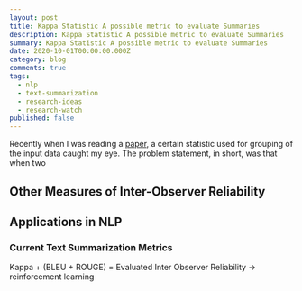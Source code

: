 ```yaml
---
layout: post
title: Kappa Statistic A possible metric to evaluate Summaries
description: Kappa Statistic A possible metric to evaluate Summaries
summary: Kappa Statistic A possible metric to evaluate Summaries
date: 2020-10-01T00:00:00.000Z
category: blog
comments: true
tags:
  - nlp
  - text-summarization
  - research-ideas
  - research-watch
published: false
---
```


Recently when I was reading a [paper](), a certain statistic used for  grouping of the input data caught my eye. The problem statement, in short, was that when two 


## Other Measures of Inter-Observer Reliability

## Applications in NLP
### Current Text Summarization Metrics




Kappa + (BLEU + ROUGE) = Evaluated
Inter Observer Reliability  -> 
reinforcement learning 